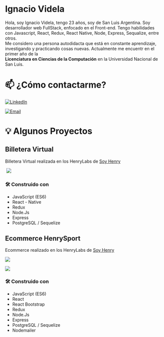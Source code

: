 # Ignacio Videla

<p>
Hola, soy Ignacio Videla, tengo 23 años, soy de San Luis Argentina. Soy desarrollador web FullStack, enfocado en el Front-end.
Tengo habilidades con Javascript, React, Redux, React Native, Node, Express, Sequalize, entre otros.
<br/>
Me considero una persona autodidacta que está en constante aprendizaje, investigando y practicando cosas nuevas. Actualmente me encuentr en el primer año de la 
  <br/>
  <b>Licenciatura en Ciencias de la Computación</b> en la Universidad Nacional de San Luis.
</p>


# 📫 ¿Cómo contactarme?
<p>
<a href="https://www.linkedin.com/in/ignaciovid/"><img alt="LinkedIn" src="https://img.shields.io/badge/LinkedIn-Ignacio%20Videla-blue?style=flat-square&logo=linkedin"></a>

<a href="mailto:ignacioarielvidela@gmail.com"><img alt="Email" src="https://img.shields.io/badge/Email-ignacioarielvidela@gmail.com-blue?style=flat-square&logo=gmail"></a>

  # 💡 Algunos Proyectos

## Billetera Virtual

Billetera Virtual realizada en los HenryLabs de [Soy Henry](https://www.soyhenry.com/)


<p align='left'>
  <img src='https://user-images.githubusercontent.com/65245824/95641384-58f90480-0a78-11eb-8a50-35b02188c28c.png' </img>
</p>

<h3>🛠️  Construido con  </h3> 
<ul>
<li>JavaScript (ES6)</li>
<li>React - Native</li>
<li>Redux</li>
<li>Node.Js</li>
<li>Express</li>
<li>PostgreSQL / Sequelize</li>
</ul>

## Ecommerce HenrySport

Ecommerce realizado en los HenryLabs de [Soy Henry](https://www.soyhenry.com/)
<p>
  <img src='https://user-images.githubusercontent.com/65375969/119589949-3bc83a80-bdaa-11eb-9b46-1820b22bb518.png' </img>
</p>

<p>
  <img src='https://user-images.githubusercontent.com/65375969/119589977-47b3fc80-bdaa-11eb-9713-e5c4469ef65a.png' </img>
</p>



<h3>🛠️  Construido con  </h3> 
<ul>
<li>JavaScript (ES6)</li>
<li>React </li>
<li>React Bootstrap</li>
<li>Redux</li>
<li>Node.Js</li>
<li>Express</li>
<li>PostgreSQL / Sequelize</li>
<li>Nodemailer</li>
</ul>
